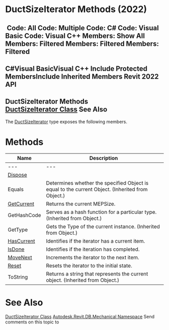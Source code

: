 # DuctSizeIterator Methods (2022)

﻿
 Code: All Code: Multiple Code: C# Code: Visual Basic Code: Visual C++  Members: Show All Members: Filtered Members: Filtered Members: Filtered   
---  
C#Visual BasicVisual C++
Include Protected MembersInclude Inherited Members
Revit 2022 API  
---  
DuctSizeIterator Methods  
[DuctSizeIterator Class](24b02501-a69a-a52e-9b24-0ea7b79b5866.md "DuctSizeIterator Class") See Also  
---  
The [DuctSizeIterator](24b02501-a69a-a52e-9b24-0ea7b79b5866.md "DuctSizeIterator Class") type exposes the following members.
# Methods
| Name | Description |
| --- | --- |
| --- | --- | --- |
| [Dispose](6d1bf330-9ad0-ab93-0783-8be583406b25.md "Dispose Method") |
| Equals | Determines whether the specified Object is equal to the current Object. (Inherited from Object.) |
| [GetCurrent](a9b33b14-5bdd-cdf1-4964-47014ec49703.md "GetCurrent Method") | Returns the current MEPSize. |
| GetHashCode | Serves as a hash function for a particular type.  (Inherited from Object.) |
| GetType | Gets the Type of the current instance. (Inherited from Object.) |
| [HasCurrent](636defb5-503a-13f3-31c3-e053d36c96d1.md "HasCurrent Method") | Identifies if the iterator has a current item. |
| [IsDone](c1785078-5508-9c4c-ffaf-cd0be293b804.md "IsDone Method") | Identifies if the iteration has completed. |
| [MoveNext](e9797ab6-e860-b4dc-65e3-785ff16996b5.md "MoveNext Method") | Increments the iterator to the next item. |
| [Reset](2af60cf4-5cb1-7bf9-14d0-06a627ad8749.md "Reset Method") | Resets the iterator to the initial state. |
| ToString | Returns a string that represents the current object. (Inherited from Object.) |

# See Also
[DuctSizeIterator Class](24b02501-a69a-a52e-9b24-0ea7b79b5866.md "DuctSizeIterator Class")
[Autodesk.Revit.DB.Mechanical Namespace](0eafd899-5912-56fd-94b1-d286156e26fc.md "Autodesk.Revit.DB.Mechanical Namespace")
Send comments on this topic to 